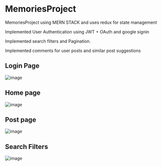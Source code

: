# MemoriesProject
MemoriesProject using MERN STACK and uses redux for state management

Implemented User Authentication using JWT + OAuth and google signin

Implemented search filters and Pagination.

Implemented comments for user posts and similar post suggestions

## Login Page

![image](https://user-images.githubusercontent.com/59435698/147447927-6acf3119-6de1-4007-b09c-976c22c2eb56.png)


## Home page

![image](https://user-images.githubusercontent.com/59435698/147447426-de70cc61-aece-491c-ad1b-b69b31b38508.png)

## Post page 

![image](https://user-images.githubusercontent.com/59435698/147447657-11e4edf1-8188-4cbf-8a1f-5528991efd5d.png)

## Search Filters

![image](https://user-images.githubusercontent.com/59435698/147447848-024decd1-84ab-4072-b1c8-49b06b25fa7f.png)
